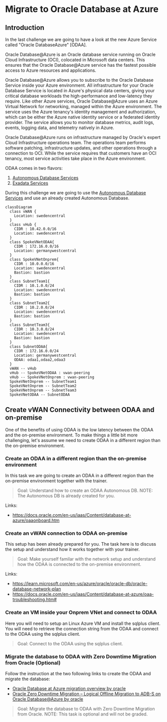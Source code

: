 # Migrate to Oracle Database at Azure

## Introduction

In the last challenge we are going to have a look at the new Azure Service called "Oracle DatabaseAzure" [ODAA].

Oracle Database@Azure is an Oracle database service running on Oracle Cloud Infrastructure (OCI), colocated in Microsoft data centers. This ensures that the Oracle Database@Azure service has the fastest possible access to Azure resources and applications.

Oracle Database@Azure allows you to subscribe to the Oracle Database Service inside your Azure environment. All infrastructure for your Oracle Database Service is located in Azure's physical data centers, giving your critical database workloads the high-performance and low-latency they require. Like other Azure services, Oracle Database@Azure uses an Azure Virtual Network for networking, managed within the Azure environment. The service uses the Azure tenancy's identity management and authorization, which can be either the Azure native identity service or a federated identity provider. The service allows you to monitor database metrics, audit logs, events, logging data, and telemetry natively in Azure.

Oracle Database@Azure runs on infrastructure managed by Oracle's expert Cloud Infrastructure operations team. The operations team performs software patching, infrastructure updates, and other operations through a connection to OCI. While the service requires that customers have an OCI tenancy, most service activities take place in the Azure environment.

ODAA comes in two flavors:

1. [Autonomous Database Services](https://docs.oracle.com/en-us/iaas/Content/database-at-azure-autonomous/odadb-autonomous-database-services.html)
2. [Exadata Services](https://docs.oracle.com/en-us/iaas/Content/database-at-azure-exadata/odexa-exadata-services.html)

During this challenge we are going to use the [Autonomous Database Services](https://docs.oracle.com/en-us/iaas/Content/database-at-azure-autonomous/odadb-autonomous-database-services.html) and use an already created Autonomous Database.

~~~mermaid
classDiagram
  class vWAN {
    Location: swedencentral
  }
  class vHub {
    CIDR : 10.42.0.0/16
    Location: swedencentral
  }
  class SpokeVNetODAA{
    CIDR : 172.16.0.0/16
    Location: germanywestcentral
  }
  class SpokeVNetOnprem{
    CIDR : 10.0.0.0/16
    Location: swedencentral
    Bastion: bastion
  }
  class SubnetTeam1{
    CIDR : 10.1.0.0/24
    Location: swedencentral
    Bastion: bastion
  }
  class SubnetTeam2{
    CIDR : 10.2.0.0/24
    Location: swedencentral
    Bastion: bastion
  }
  class SubnetTeam3{
    CIDR : 10.3.0.0/24
    Location: swedencentral
    Bastion: bastion
  }
  class SubnetODAA{
    CIDR : 172.16.0.0/24
    Location: germanywestcentral
    ODAA: odaa1,odaa2,odaa3
  }
  vWAN -- vHub
  vHub -- SpokeVNetODAA : vwan-peering
  vHub -- SpokeVNetOnprem : vwan-peering
  SpokeVNetOnprem -- SubnetTeam1
  SpokeVNetOnprem -- SubnetTeam2
  SpokeVNetOnprem -- SubnetTeam3
  SpokeVNetODAA -- SubnetODAA
~~~

## Create vWAN Connectivity between ODAA and on-premise 

One of the benefits of using ODAA is the low latency between the ODAA and the on-premise environment. To make things a little bit more challenging, let's assume we need to create ODAA in a different region than the on-premise environment.

### Create an ODAA in a different region than the on-premise environment

In this task we are going to create an ODAA in a different region than the on-premise environment together with the trainer.

> Goal: Understand how to create an ODAA Autonomous DB. 
> NOTE: The Autonomous DB is already created for you.

Links:
- https://docs.oracle.com/en-us/iaas/Content/database-at-azure/oaaonboard.htm

### Create an vWAN connection to ODAA on-premise

This setup has been already prepared for you. The task here is to discuss the setup and understand how it works together with your trainer.

> Goal: Make yourself familar with the network setup and understand how the ODAA is connected to the on-premise environment.

Links:

- https://learn.microsoft.com/en-us/azure/oracle/oracle-db/oracle-database-network-plan
- https://docs.oracle.com/en-us/iaas/Content/database-at-azure/oaa-troubleshooting.htm#

### Create an VM inside your Onprem VNet and connect to ODAA

Here you will need to setup an Linux Azure VM and install the sqlplus client.
You will need to retrieve the connection string from the ODAA and connect to the ODAA using the sqlplus client.

> Goal: Connect to the ODAA using the sqlplus client.

### Migrate the database to ODAA with Zero Downtime Migration from Oracle (Optional)

Follow the instruction at the two following links to create the ODAA and migrate the database:

- [Oracle Database at Azure migration overview by oracle](https://docs.oracle.com/en/solutions/oracle-db-at-azure-migration/index.html#GUID-54E96CD1-06E9-4D82-B8EC-DCF919C32557)
- [Oracle Zero Downtime Migration – Logical Offline Migration to ADB-S on Oracle Database@Azure by oracle](https://www.oracle.com/a/otn/docs/database/zdm-logical-offline-migration-to-oracle-at-azure-adb-s.pdf)

> Goal: Migrate the database to ODAA with Zero Downtime Migration from Oracle.
> NOTE: This task is optional and will not be graded.